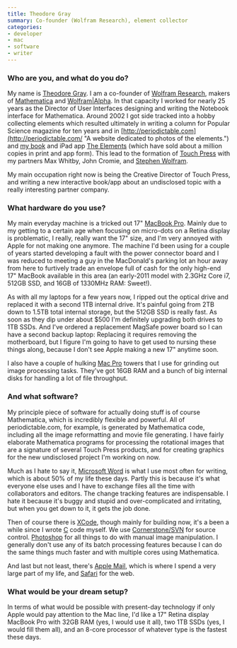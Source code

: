 ```yaml
---
title: Theodore Gray
summary: Co-founder (Wolfram Research), element collector
categories:
- developer
- mac
- software
- writer
---
```


### Who are you, and what do you do?

My name is [Theodore Gray](http://theodoregray.com/ "Theodore's website."). I am a co-founder of [Wolfram Research](http://www.wolfram.com/ "The Wolfram Research website."), makers of [Mathematica][] and [Wolfram\|Alpha][wolfram-alpha]. In that capacity I worked for nearly 25 years as the Director of User Interfaces designing and writing the Notebook interface for Mathematica. Around 2002 I got side tracked into a hobby collecting elements which resulted ultimately in writing a column for Popular Science magazine for ten years and in [http://periodictable.com](http://periodictable.com/ "A website dedicated to photos of the elements.") and [my book](http://periodictable.com/theelements/ "Theodore's book on the elements") and iPad app [The Elements][the-elements-ios] (which have sold about a million copies in print and app form). This lead to the formation of [Touch Press](http://touchpress.com/ "The Touch Press website.") with my partners Max Whitby, John Cromie, and [Stephen Wolfram](http://stephen.wolfram.usesthis.com/ "Stephen's interview.").

My main occupation right now is being the Creative Director of Touch Press, and writing a new interactive book/app about an undisclosed topic with a really interesting partner company.

### What hardware do you use?

My main everyday machine is a tricked out 17" [MacBook Pro][macbook-pro]. Mainly due to my getting to a certain age when focusing on micro-dots on a Retina display is problematic, I really, really want the 17" size, and I'm very annoyed with Apple for not making one anymore. The machine I'd been using for a couple of years started developing a fault with the power connector board and I was reduced to meeting a guy in the MacDonald's parking lot an hour away from here to furtively trade an envelope full of cash for the only high-end 17" MacBook available in this area (an early-2011 model with 2.3GHz Core i7, 512GB SSD, and 16GB of 1330MHz RAM: Sweet!).

As with all my laptops for a few years now, I ripped out the optical drive and replaced it with a second 1TB internal drive. It's painful going from 2TB down to 1.5TB total internal storage, but the 512GB SSD is really fast. As soon as they dip under about $500 I'm definitely upgrading both drives to 1TB SSDs. And I've ordered a replacement MagSafe power board so I can have a second backup laptop: Replacing it requires removing the motherboard, but I figure I'm going to have to get used to nursing these things along, because I don't see Apple making a new 17" anytime soon.

I also have a couple of hulking [Mac Pro][mac-pro] towers that I use for grinding out image processing tasks. They've got 16GB RAM and a bunch of big internal disks for handling a lot of file throughput.

### And what software?

My principle piece of software for actually doing stuff is of course Mathematica, which is incredibly flexible and powerful. All of periodictable.com, for example, is generated by Mathematica code, including all the image reformatting and movie file generating. I have fairly elaborate Mathematica programs for processing the rotational images that are a signature of several Touch Press products, and for creating graphics for the new undisclosed project I'm working on now.

Much as I hate to say it, [Microsoft Word][word] is what I use most often for writing, which is about 50% of my life these days. Partly this is because it's what everyone else uses and I have to exchange files all the time with collaborators and editors. The change tracking features are indispensable. I hate it because it's buggy and stupid and over-complicated and irritating, but when you get down to it, it gets the job done.

Then of course there is [XCode][], though mainly for building now, it's a been a while since I wrote [C][] code myself. We use [Cornerstone/SVN][cornerstone] for source control. [Photoshop][] for all things to do with manual image manipulation. I generally don't use any of its batch processing features because I can do the same things much faster and with multiple cores using Mathematica.

And last but not least, there's [Apple Mail][mail], which is where I spend a very large part of my life, and [Safari][] for the web. 

### What would be your dream setup?

In terms of what would be possible with present-day technology if only Apple would pay attention to the Mac line, I'd like a 17" Retina display MacBook Pro with 32GB RAM (yes, I would use it all), two 1TB SSDs (yes, I would fill them all), and an 8-core processor of whatever type is the fastest these days.

[macbook-pro]: https://www.apple.com/macbook-pro/ "A laptop."
[mac-pro]: https://www.apple.com/mac-pro/ "The Intel-based Mac tower computer."
[the-elements-ios]: https://itunes.apple.com/app/id364147847 "An app for exploring all the known atoms in the universe."
[safari]: https://www.apple.com/safari/ "A fast web browser."
[mail]: https://en.wikipedia.org/wiki/Mail_(application) "The default Mac OS X mail client."
[mathematica]: http://www.wolfram.com/mathematica/ "Computation and simulation software."
[c]: https://en.wikipedia.org/wiki/C_(programming_language) "A compiled programming language."
[cornerstone]: http://zennaware.com/cornerstone/ "A Subversion GUI for the Mac."
[xcode]: https://en.wikipedia.org/wiki/Xcode "An IDE for Mac developers."
[photoshop]: https://www.adobe.com/products/photoshop.html "A bitmap image editor."
[wolfram-alpha]: http://www.wolframalpha.com/ "An online knowledge engine."
[word]: https://products.office.com/en-us/word "A document editor."
